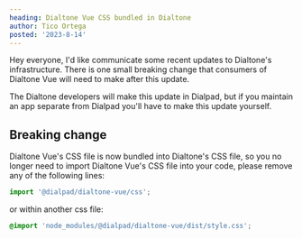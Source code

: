 ```yaml
---
heading: Dialtone Vue CSS bundled in Dialtone
author: Tico Ortega
posted: '2023-8-14'
---
```

<!-- Note the date must be in this format YYYY-M-D and wrapped in single quotes -->

<BlogPost :author="$frontmatter.author" :posted="parse($frontmatter.posted, 'y-M-d', new Date())" :heading="$frontmatter.heading">

Hey everyone, I'd like communicate some recent updates to Dialtone's infrastructure.
There is one small breaking change that consumers of Dialtone Vue will need to make after this update.

The Dialtone developers will make this update in Dialpad, but if you maintain an app separate from Dialpad you'll have to make this update yourself.

## Breaking change

Dialtone Vue's CSS file is now bundled into Dialtone's CSS file, so you no longer need to import Dialtone Vue's CSS file into your code, please remove any of the following lines:

```js
import '@dialpad/dialtone-vue/css';
```

or within another css file:

```css
@import 'node_modules/@dialpad/dialtone-vue/dist/style.css';
```

</BlogPost>

<script setup>
import BlogPost from '@baseComponents/BlogPost.vue';
import { parse } from 'date-fns';
</script>
